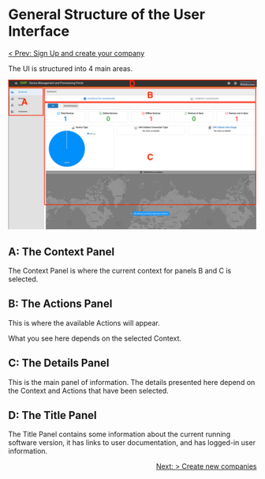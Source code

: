 # General Structure of the User Interface

<div style='text-align:left;'><a href="/tutorials/sign-up.html">< Prev: Sign Up and create your company</a></div>

The UI is structured into 4 main areas. 

![Structure](/images/tutorials/structure_of_ui/01_overview.png)



## A: The Context Panel

The Context Panel is where the current context for panels B and C is selected.

## B: The Actions Panel

This is where the available Actions will appear. 

What you see here depends on the selected Context.

## C: The Details Panel

This is the main panel of information. The details presented here depend on the Context and Actions that have been selected. 

## D: The Title Panel

The Title Panel contains some information about the current running software version, it has links to user documentation, and has logged-in user information.

<div style='text-align:right;'><a href="/tutorials/create-company.html">Next: > Create new companies</a></div>



